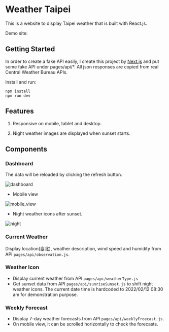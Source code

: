 # Weather Taipei
This is a website to display Taipei weather that is built with React.js.

Demo site: 

## Getting Started
In order to create a fake API easily, I create this project by [Next.js](https://nextjs.org/docs/getting-started) and put some fake API under pages/api/*.
All json responses are copied from real Central Weather Bureau APIs.

Install and run: 
```
npm install
npm run dev
```

## Features
1. Responsive on mobile, tablet and desktop. 

2. Night weather images are displayed when sunset starts.

## Components

### Dashboard
The data will be reloaded by clicking the refresh button.

![dashboard](https://user-images.githubusercontent.com/87522693/156311234-17ac3e7b-b403-4682-8e24-c1488513cae2.png)

- Mobile view

![mobile_view](https://user-images.githubusercontent.com/87522693/156311348-f3dd2419-8707-4d30-9d75-88702bb354a4.png)

- Night weather icons after sunset.

![night](https://user-images.githubusercontent.com/87522693/156311532-0eecd319-a3e1-4743-8927-0cb4ae2072cc.png)

### Current Weather
Display location(臺北), weather description, wind speed and humidity from API `pages/api/observation.js`.

### Weather Icon
- Display current weather from API `pages/api/weatherType.js`
- Get sunset data from API `pages/api/sunriseSunset.js` to shift night weather icons. The current date time is hardcoded to 2022/02/12 08:30 am for demonstration purpose.

### Weekly Forecast
- Display 7-day weather forecasts from API `pages/api/weeklyFroecast.js`.
- On mobile view, it can be scrolled  horizontally to check the forecasts.



